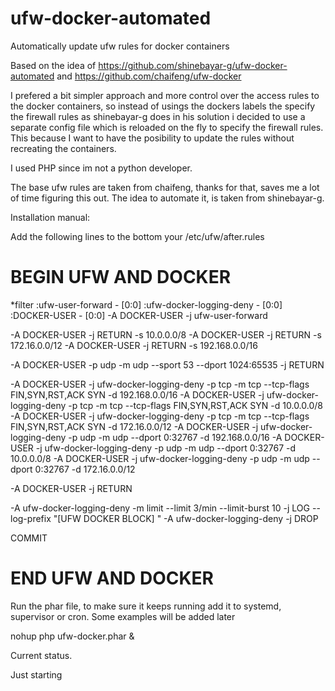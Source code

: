 # ufw-docker-automated
Automatically update ufw rules for docker containers


Based on the idea of https://github.com/shinebayar-g/ufw-docker-automated and https://github.com/chaifeng/ufw-docker

I prefered a bit simpler approach and more control over the access rules to the docker containers, so instead of usings the dockers labels the specify the firewall rules as shinebayar-g does in his solution i decided to use a separate config file which is reloaded on the fly to specify the firewall rules. This because I want to have the posibility to update the rules without recreating the containers.

I used PHP since im not a python developer.

The base ufw rules are taken from chaifeng, thanks for that, saves me a lot of time figuring this out. The idea to automate it, is taken from shinebayar-g.

Installation manual:

Add the following lines to the bottom your /etc/ufw/after.rules 

# BEGIN UFW AND DOCKER
*filter
:ufw-user-forward - [0:0]
:ufw-docker-logging-deny - [0:0]
:DOCKER-USER - [0:0]
-A DOCKER-USER -j ufw-user-forward

-A DOCKER-USER -j RETURN -s 10.0.0.0/8
-A DOCKER-USER -j RETURN -s 172.16.0.0/12
-A DOCKER-USER -j RETURN -s 192.168.0.0/16

-A DOCKER-USER -p udp -m udp --sport 53 --dport 1024:65535 -j RETURN

-A DOCKER-USER -j ufw-docker-logging-deny -p tcp -m tcp --tcp-flags FIN,SYN,RST,ACK SYN -d 192.168.0.0/16
-A DOCKER-USER -j ufw-docker-logging-deny -p tcp -m tcp --tcp-flags FIN,SYN,RST,ACK SYN -d 10.0.0.0/8
-A DOCKER-USER -j ufw-docker-logging-deny -p tcp -m tcp --tcp-flags FIN,SYN,RST,ACK SYN -d 172.16.0.0/12
-A DOCKER-USER -j ufw-docker-logging-deny -p udp -m udp --dport 0:32767 -d 192.168.0.0/16
-A DOCKER-USER -j ufw-docker-logging-deny -p udp -m udp --dport 0:32767 -d 10.0.0.0/8
-A DOCKER-USER -j ufw-docker-logging-deny -p udp -m udp --dport 0:32767 -d 172.16.0.0/12

-A DOCKER-USER -j RETURN

-A ufw-docker-logging-deny -m limit --limit 3/min --limit-burst 10 -j LOG --log-prefix "[UFW DOCKER BLOCK] "
-A ufw-docker-logging-deny -j DROP

COMMIT
# END UFW AND DOCKER


Run the phar file, to make sure it keeps running add it to systemd, supervisor or cron. Some examples will be added later

nohup php ufw-docker.phar &


Current status.

Just starting
